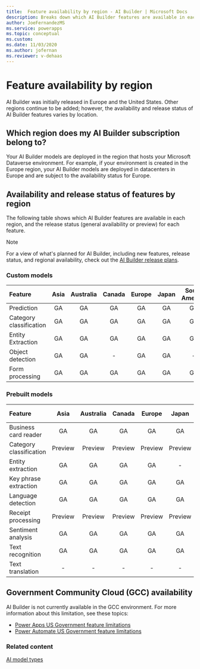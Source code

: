 ```yaml
---
title:  Feature availability by region - AI Builder | Microsoft Docs
description: Breaks down which AI Builder features are available in each region. Lists the release status for each feature by region.
author: JoeFernandezMS
ms.service: powerapps
ms.topic: conceptual
ms.custom: 
ms.date: 11/03/2020
ms.author: jofernan
ms.reviewer: v-dehaas
---
```


# Feature availability by region

AI Builder was initially released in Europe and the United States. Other regions continue to be added; however, the availability and release status of AI Builder features varies by location.

## Which region does my AI Builder subscription belong to?

Your AI Builder models are deployed in the region that hosts your Microsoft Dataverse environment. For example, if your environment is created in the Europe region, your AI Builder models are deployed in datacenters in Europe and are subject to the availability status for Europe.  

## Availability and release status of features by region

The following table shows which AI Builder features are available in each region, and the release status (general availability or preview) for each feature.  

> [!NOTE]
> For a view of what's planned for AI Builder, including new features, release status, and regional availability, check out the [AI Builder release plans](https://go.microsoft.com/fwlink/?linkid=2102828).

### Custom models
|Feature |Asia |Australia |Canada |Europe |Japan |South America |United Kingdom  |United States |
|:-------|:-------:|:-------:|:-------:|:-------:|:-------:|:-------:|:-------:|:-------:|
|Prediction|GA|GA|GA|GA|GA|GA|GA|GA|
|Category classification|GA|GA |GA|GA |GA |GA|GA |GA|
|Entity Extraction |GA|GA |GA|GA|GA |GA|GA |GA|
|Object detection|GA |GA |-|GA |GA |-|GA |GA |
|Form processing |GA |GA |GA |GA |GA |GA |GA |GA |

### Prebuilt models

|Feature |Asia |Australia |Canada |Europe |Japan |South America |United Kingdom  |United States |
|:-------|:-------:|:-------:|:-------:|:-------:|:-------:|:-------:|:-------:|:-------:|
|Business card reader    |GA|GA |GA|GA|GA |GA|GA |GA|
|Category classification |Preview |Preview |Preview |Preview |Preview |Preview |Preview |Preview |
|Entity extraction |GA |GA |GA |GA |-|GA |GA |GA |
|Key phrase extraction |GA|GA |GA |GA |GA |GA |GA |GA |
|Language detection |GA |GA |GA |GA |GA |GA |GA |GA |
|Receipt processing |Preview |Preview |Preview |Preview |Preview |Preview |Preview |Preview |
|Sentiment analysis |GA |GA |GA |GA |GA |GA |GA |GA |
|Text recognition   |GA |GA |GA |GA |GA |GA |GA |GA |
|Text translation |- |- |- |- |-|- |- |GA |

## Government Community Cloud (GCC) availability

AI Builder is not currently available in the GCC environment. For more information about this limitation, see these topics:

- [Power Apps US Government feature limitations](https://docs.microsoft.com/power-platform/admin/powerapps-us-government#power-apps-us-government-feature-limitations)
- [Power Automate US Government feature limitations](https://docs.microsoft.com/power-automate/us-govt#power-automate-us-government-feature-limitations)
### Related content

[AI model types](model-types.md)
